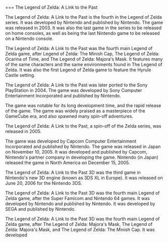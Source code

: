 
===
The Legend of Zelda: A Link to the Past

The Legend of Zelda: A Link to the Past is the fourth in the Legend of Zelda series. It was developed by Nintendo and published by Nintendo. The game was released in 2003. It was also the last game in the series to be released on home consoles, as well as being the last Nintendo game to be released on a Nintendo console.

The Legend of Zelda: A Link to the Past was the fourth main Legend of Zelda game, after Legend of Zelda: The Minish Cap, The Legend of Zelda: Ocarina of Time, and The Legend of Zelda: Majora's Mask. It features many of the same characters and the same environments found in The Legend of Zelda. It was also the first Legend of Zelda game to feature the Hyrule Castle setting.

The Legend of Zelda: A Link to the Past was later ported to the Sony PlayStation in 2004. The game was developed by Sony Computer Entertainment Incorporated and published by Nintendo.

The game was notable for its long development time, and the rapid release of the game. The game was widely praised as a masterpiece of the GameCube era, and also spawned many spin-off adventures.

The Legend of Zelda: A Link to the Past, a spin-off of the Zelda series, was released in 2005.

The game was developed by Capcom Computer Entertainment Incorporated and published by Nintendo. The game was released in Japan on November 10, 2005. It was developed and published by Capcom, Nintendo's partner company in developing the game. Nintendo (in Japan) released the game in North America on December 15, 2005.

The Legend of Zelda: A Link to the Past 3D was the third game in Nintendo's new 3D engine (known as 3DS XL in Europe). It was released on June 20, 2006 for the Nintendo 3DS.

The Legend of Zelda: A Link to the Past 3D was the fourth main Legend of Zelda game, after the Super Famicom and Nintendo 64 games. It was developed by Nintendo and published by Nintendo. It was developed by SEGA and published by Nintendo.

The Legend of Zelda: A Link to the Past 3D was the fourth main Legend of Zelda game, after The Legend of Zelda: Majora's Mask, The Legend of Zelda: Majora's Mask, and The Legend of Zelda: The Minish Cap. It was developed

